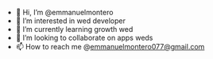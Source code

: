 - 👋 Hi, I’m @emmanuelmontero
- 👀 I’m interested in wed developer 
- 🌱 I’m currently learning growth wed
- 💞️ I’m looking to collaborate on apps weds 
- 📫 How to reach me @emmanuelmontero077@gmail.com

<!---
emmanuelmontero0/emmanuelmontero0 is a ✨ special ✨ repository because its `README.md` (this file) appears on your GitHub profile.
You can click the Preview link to take a look at your changes.
--->
